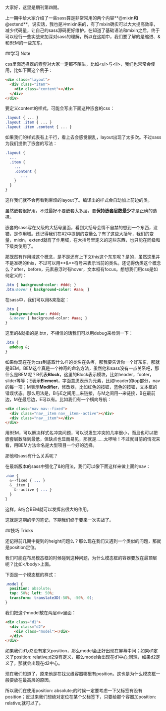 大家好，这里是期刊第四期。

上一期中给大家介绍了一些sass算是非常常用的两个内容**@mixin**和**@extend**，说实话，我也是冲mixin来的，有了mixin确实可以大大提高效率，减少代码量，让自己的sass源码更好维护。在知道了基础语法和mixin之后，终于可以经行一些实战来加深对sass的理解，所以在这期中，我们要了解的是缩进、&和BEM的一些东东。

##学习 Note

css里面选择器的嵌套对大家一定都不陌生，比如&lt;ul&gt;与&lt;li&gt;，我们也常常会使用，比如下面这个例子：

```html
<div class="layout">
  <div class="item">
    <div class="content"></div>
  </div>
</div>
```

要定义content的样式，可能会写出下面这种嵌套的css：

```css
.layout { ... }
.layout .item { ... }
.layout .item .content { ... }
```

如果我们的样式表有上千行，看上去会感觉很乱，layout出现了太多次。不过sass为我们提供了嵌套的写法：

```sass
.layout {
  ...
  .item {
    ...
    .content {
	   ...
    }
  } 
}
```

这样我们就不会再看到麻烦的layout了。编译出的样式会自动加上前边的类。

虽然嵌套很好用，不过最好不要嵌套太多层，要**保持嵌套层数最少**才是正确的选择。

嵌套的sass写在父级的大括号里面，看到大括号会情不自禁的想到一个东西，没错，是作用域。还记得我们在#2中提到的变量么？有了这些大括号，我们的变量，mixin，extend就有了作用域，在大括号里定义的这些东西，也只能在同级和下级类使用了。

那既然有作用域这个概念，是不是还有上下文this这个东东呢？是的，虽然这里并不是准确的this，不过可以用**&**符号来表示当前的类名。还记得伪类这个概念么？after，before，元素悬浮时有hover，文本框有focus。想想我们用css是如何定义的：

```css
.btn { background-color: #ddd; }
.btn:hover { background-color: #aaa; }
```

在sass中，我们可以用&来指定：

```sass
.btn {
  background-color: #ddd;
  &:hover { background-color: #aaa; }
}
```

这里的&就指的是.btn，不相信的话我们可以用debug来检测一下：

```sass
.btn {
  @debug &;
}
```

如果你现在在为css到底取什么样的类名在头疼，那我要告诉你一个好东东，那就是BEM。BEM这个真是一个神奇的命名方法，虽然他和sass没有一点关系吧，那什么是BEM呢？B代表**Block**，这里的Block表示模块，比如header，footer，slider等等；E表示**Element**，字面意思表示为元素，比如header的top部分，nav的每一项；M表示**Modifier**，修改器，比如红色的按钮，蓝色的按钮，文本框的错误状态。那么用法是，B与E之间用__来链接，与M之间用--来链接，B在最前边，M在最后边，E可以有。比如我们有一个横向导航：

```html
<div class="nav nav--fixed">
  <div class="nav__item nav__item--active"></div>
  <div class="nav__item"></div>
</div>
```

用BEM，可以解决样式名冲突问题，可以说发生冲突的几率很小，而且也可以把嵌套层数降到最低，但缺点也显而易见，那就是……太啰嗦！不过就目前的情况来看，用BEM方法命名是大型项目一个好的选择。

那他和sass有什么关系呢？

在最新版本的sass中强化了&的用法，我们可以像下面这样来做上面的nav：

```sass
.nav {
  &--fixed { ... }
  &__item {
    &--active { ... }
  }
}
```

这样，&结合BEM就可以发挥出很大的作用。

这就是这期的学习笔记，下期我们终于要来一次实战了。

##技巧 Tricks

还记得前几期中提到的height问题么？那么现在我们又遇到一个类似的问题，那就是position定位。

我们可能在布局模态框的时候碰到这种问题，为什么模态框的容器要放在最顶层呢？比如&lt;/body&gt;上面。

下面是一个模态框的样式：

```css
.model {
  position: absolute;
  top: 50%; left: 50%;
  transform: translate3D(-50%, -50%, 0);
}
```

我们把这个model放在两层div里面：

```html
<div class="d1">
  <div class="d2">
    <div class="model"></div>
  </div>
</div>
```

如果我们d1,d2没有定义position，那么model会正好出现在屏幕中间；如果d1定义了position: relative;d2没有定义，那么model会出现在d1中心;同理，如果d2定义了，那就会出现在d2中心。

现在我们知道了，原来他是在找父级容器哪里有position。这也是为什么模态框一般要放在最高层的原因。

所以我们在使用position: absolute;的时候一定要考虑一下父标签有没有position；反过来我们想绝对定位在某个父标签下，只要给那个容器加position: relative;就可以了。
